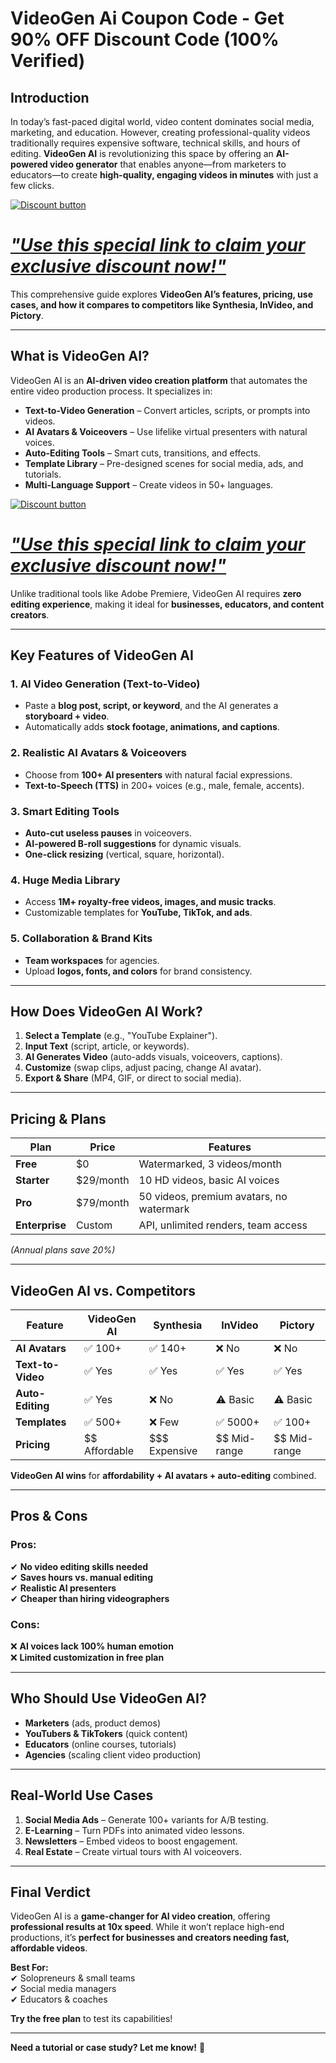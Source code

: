 # VideoGen Ai Coupon Code - Get 90% OFF Discount Code (100% Verified)

## **Introduction**  
In today’s fast-paced digital world, video content dominates social media, marketing, and education. However, creating professional-quality videos traditionally requires expensive software, technical skills, and hours of editing. **VideoGen AI** is revolutionizing this space by offering an **AI-powered video generator** that enables anyone—from marketers to educators—to create **high-quality, engaging videos in minutes** with just a few clicks.  

[![Discount button](https://github.com/user-attachments/assets/e5cb2122-5258-4331-bbff-048ba1ae5555)](https://videogen.io/?via=90off)

# [*"Use this special link to claim your exclusive discount now!"*  ](https://videogen.io/?via=90off)

This comprehensive guide explores **VideoGen AI’s features, pricing, use cases, and how it compares to competitors like Synthesia, InVideo, and Pictory**.

---

## **What is VideoGen AI?**  
VideoGen AI is an **AI-driven video creation platform** that automates the entire video production process. It specializes in:  
- **Text-to-Video Generation** – Convert articles, scripts, or prompts into videos.  
- **AI Avatars & Voiceovers** – Use lifelike virtual presenters with natural voices.  
- **Auto-Editing Tools** – Smart cuts, transitions, and effects.  
- **Template Library** – Pre-designed scenes for social media, ads, and tutorials.  
- **Multi-Language Support** – Create videos in 50+ languages.  

[![Discount button](https://github.com/user-attachments/assets/e5cb2122-5258-4331-bbff-048ba1ae5555)](https://videogen.io/?via=90off)

# [*"Use this special link to claim your exclusive discount now!"*  ](https://www.aragon.ai/?via=96c8f3)

Unlike traditional tools like Adobe Premiere, VideoGen AI requires **zero editing experience**, making it ideal for **businesses, educators, and content creators**.

---

## **Key Features of VideoGen AI**  

### **1. AI Video Generation (Text-to-Video)**  
- Paste a **blog post, script, or keyword**, and the AI generates a **storyboard + video**.  
- Automatically adds **stock footage, animations, and captions**.  

### **2. Realistic AI Avatars & Voiceovers**  
- Choose from **100+ AI presenters** with natural facial expressions.  
- **Text-to-Speech (TTS)** in 200+ voices (e.g., male, female, accents).  

### **3. Smart Editing Tools**  
- **Auto-cut useless pauses** in voiceovers.  
- **AI-powered B-roll suggestions** for dynamic visuals.  
- **One-click resizing** (vertical, square, horizontal).  

### **4. Huge Media Library**  
- Access **1M+ royalty-free videos, images, and music tracks**.  
- Customizable templates for **YouTube, TikTok, and ads**.  

### **5. Collaboration & Brand Kits**  
- **Team workspaces** for agencies.  
- Upload **logos, fonts, and colors** for brand consistency.  

---

## **How Does VideoGen AI Work?**  
1. **Select a Template** (e.g., "YouTube Explainer").  
2. **Input Text** (script, article, or keywords).  
3. **AI Generates Video** (auto-adds visuals, voiceovers, captions).  
4. **Customize** (swap clips, adjust pacing, change AI avatar).  
5. **Export & Share** (MP4, GIF, or direct to social media).  

---

## **Pricing & Plans**  
| Plan | Price | Features |  
|------|-------|----------|  
| **Free** | $0 | Watermarked, 3 videos/month |  
| **Starter** | $29/month | 10 HD videos, basic AI voices |  
| **Pro** | $79/month | 50 videos, premium avatars, no watermark |  
| **Enterprise** | Custom | API, unlimited renders, team access |  

*(Annual plans save 20%)*  

---

## **VideoGen AI vs. Competitors**  
| Feature | VideoGen AI | Synthesia | InVideo | Pictory |  
|---------|------------|----------|---------|---------|  
| **AI Avatars** | ✅ 100+ | ✅ 140+ | ❌ No | ❌ No |  
| **Text-to-Video** | ✅ Yes | ✅ Yes | ✅ Yes | ✅ Yes |  
| **Auto-Editing** | ✅ Yes | ❌ No | ⚠️ Basic | ⚠️ Basic |  
| **Templates** | ✅ 500+ | ❌ Few | ✅ 5000+ | ✅ 100+ |  
| **Pricing** | $$ Affordable | $$$ Expensive | $$ Mid-range | $$ Mid-range |  

**VideoGen AI wins** for **affordability + AI avatars + auto-editing** combined.  

---

## **Pros & Cons**  
### **Pros:**  
✔ **No video editing skills needed**  
✔ **Saves hours vs. manual editing**  
✔ **Realistic AI presenters**  
✔ **Cheaper than hiring videographers**  

### **Cons:**  
❌ **AI voices lack 100% human emotion**  
❌ **Limited customization in free plan**  

---

## **Who Should Use VideoGen AI?**  
- **Marketers** (ads, product demos)  
- **YouTubers & TikTokers** (quick content)  
- **Educators** (online courses, tutorials)  
- **Agencies** (scaling client video production)  

---

## **Real-World Use Cases**  
1. **Social Media Ads** – Generate 100+ variants for A/B testing.  
2. **E-Learning** – Turn PDFs into animated video lessons.  
3. **Newsletters** – Embed videos to boost engagement.  
4. **Real Estate** – Create virtual tours with AI voiceovers.  

---

## **Final Verdict**  
VideoGen AI is a **game-changer for AI video creation**, offering **professional results at 10x speed**. While it won’t replace high-end productions, it’s **perfect for businesses and creators needing fast, affordable videos**.  

**Best For:**  
✔ Solopreneurs & small teams  
✔ Social media managers  
✔ Educators & coaches  

**Try the free plan** to test its capabilities!  

---

**Need a tutorial or case study? Let me know!** 🎥
